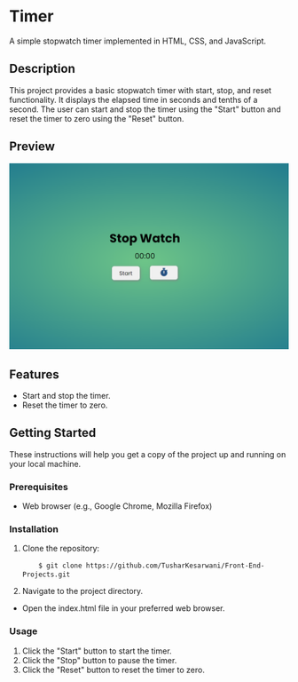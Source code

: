 # Timer

A simple stopwatch timer implemented in HTML, CSS, and JavaScript.

## Description

This project provides a basic stopwatch timer with start, stop, and reset functionality. It displays the elapsed time in seconds and tenths of a second. The user can start and stop the timer using the "Start" button and reset the timer to zero using the "Reset" button.

## Preview

![Timer](image.png)

## Features

- Start and stop the timer.
- Reset the timer to zero.

## Getting Started

These instructions will help you get a copy of the project up and running on your local machine.

### Prerequisites

- Web browser (e.g., Google Chrome, Mozilla Firefox)

### Installation

1. Clone the repository:

   ```
       $ git clone https://github.com/TusharKesarwani/Front-End-Projects.git
    ```


2. Navigate to the project directory.

- Open the index.html file in your preferred web browser.

### Usage
1. Click the "Start" button to start the timer.
2. Click the "Stop" button to pause the timer.
3. Click the "Reset" button to reset the timer to zero.

